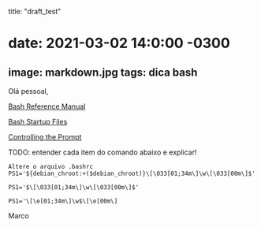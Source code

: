 title:  "draft_test"
# date:   2021-03-02 14:0:00 -0300
image: markdown.jpg
tags: dica bash
---

Olá pessoal,

[Bash Reference Manual](https://www.gnu.org/software/bash/manual/html_node/index.html#SEC_Contents)

[Bash Startup Files](https://www.gnu.org/software/bash/manual/html_node/Bash-Startup-Files.html#Bash-Startup-Files)

[Controlling the Prompt](https://www.gnu.org/software/bash/manual/html_node/Controlling-the-Prompt.html#Controlling-the-Prompt)

TODO: entender cada item do comando abaixo e explicar!
```
Altere o arquivo .bashrc
PS1='${debian_chroot:+($debian_chroot)}\[\033[01;34m\]\w\[\033[00m\]$'
```
`PS1='$\[\033[01;34m\]\w\[\033[00m\]$'`

`PS1='\[\e[01;34m\]\w$\[\e[00m\]`

<!-- PRO TIP   https://www.ibm.com/developerworks/linux/library/l-tip-prompt/ -->
<!-- http://bashrcgenerator.com/ -->

Marco

